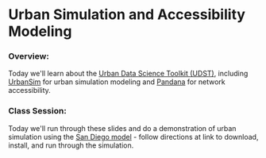 # Urban Simulation and Accessibility Modeling

### Overview:

Today we'll learn about the [Urban Data Science Toolkit (UDST)](https://github.com/udst), 
including [UrbanSim](https://github.com/UDST/urbansim) for urban simulation modeling and 
[Pandana](https://github.com/UDST/pandana) for network accessibility.

### Class Session:

Today we'll run through these slides and do a demonstration of urban simulation
using the [San Diego model](https://github.com/UDST/sandiego_urbansim) - follow
directions at link to download, install, and run through the simulation.
